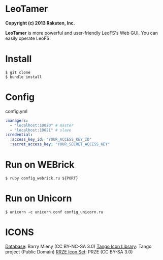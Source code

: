 LeoTamer
=========

**Copyright (c) 2013 Rakuten, Inc.**

**LeoTamer** is more powerful and user-friendly LeoFS's Web GUI. You can easily operate LeoFS.


Install
========

```
$ git clone
$ bundle install
```

Config
=======

config.yml

```yaml
:managers:
  - "localhost:10020" # master
  - "localhost:10021" # slave
:credential:
  :access_key_id: "YOUR_ACCESS_KEY_ID"
  :secret_access_key: "YOUR_SECRET_ACCESS_KEY"
```

Run on WEBrick
==============

```
$ ruby config_webrick.ru ${PORT}
```

Run on Unicorn
==============

```
$ unicorn -c unicorn.conf config_unicorn.ru
```

ICONS
=========

[Database](http://barrymieny.deviantart.com/art/Database-104013446): Barry Mieny (CC BY-NC-SA 3.0)
[Tango Icon Library](http://tango.freedesktop.org/Tango_Icon_Library): Tango project (Public Domain)
[RRZE Icon Set](http://rrze-icon-set.berlios.de/): PRZE (CC BY-SA 3.0)
